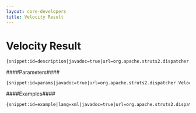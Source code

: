 ```yaml
---
layout: core-developers
title: Velocity Result
---
```


# Velocity Result



~~~~~~~
{snippet:id=description|javadoc=true|url=org.apache.struts2.dispatcher.VelocityResult}
~~~~~~~

####Parameters####



~~~~~~~
{snippet:id=params|javadoc=true|url=org.apache.struts2.dispatcher.VelocityResult}
~~~~~~~

####Examples####



~~~~~~~
{snippet:id=example|lang=xml|javadoc=true|url=org.apache.struts2.dispatcher.VelocityResult}
~~~~~~~
